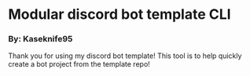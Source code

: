 # Modular discord bot template CLI
### By: Kaseknife95

Thank you for using my discord bot template! This tool is to help quickly create a bot project from the template repo! 